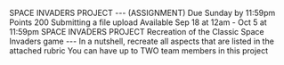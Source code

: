 SPACE INVADERS PROJECT --- (ASSIGNMENT) 
Due Sunday by 11:59pm Points 200 Submitting a file upload Available Sep 18 at 12am - Oct 5 at 11:59pm
SPACE INVADERS PROJECT
Recreation of the Classic Space Invaders game --- 
In a nutshell, recreate all aspects that are listed in the attached rubric
You can have up to TWO team members in this project
